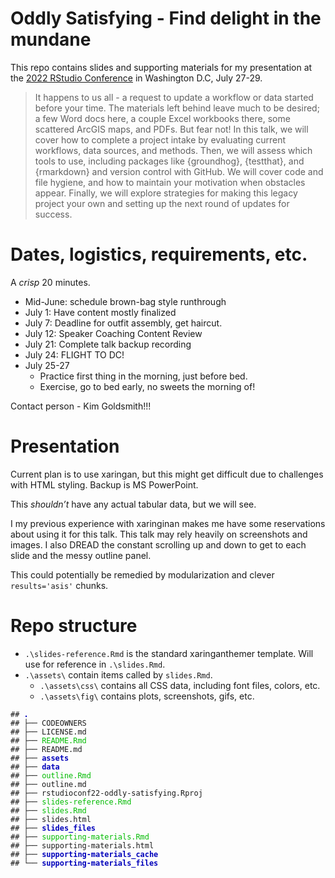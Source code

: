 
<!-- README.md is generated from README.Rmd. Please edit that file -->

# Oddly Satisfying - Find delight in the mundane

<!-- badges: start -->
<!-- badges: end -->

This repo contains slides and supporting materials for my presentation
at the [2022 RStudio Conference](https://www.rstudio.com/conference/) in
Washington D.C, July 27-29.

> It happens to us all - a request to update a workflow or data started
> before your time. The materials left behind leave much to be desired;
> a few Word docs here, a couple Excel workbooks there, some scattered
> ArcGIS maps, and PDFs. But fear not! In this talk, we will cover how
> to complete a project intake by evaluating current workflows, data
> sources, and methods. Then, we will assess which tools to use,
> including packages like {groundhog}, {testthat}, and {rmarkdown} and
> version control with GitHub. We will cover code and file hygiene, and
> how to maintain your motivation when obstacles appear. Finally, we
> will explore strategies for making this legacy project your own and
> setting up the next round of updates for success.

# Dates, logistics, requirements, etc.

A *crisp* 20 minutes.

-   Mid-June: schedule brown-bag style runthrough
-   July 1: Have content mostly finalized
-   July 7: Deadline for outfit assembly, get haircut.  
-   July 12: Speaker Coaching Content Review  
-   July 21: Complete talk backup recording
-   July 24: FLIGHT TO DC!
-   July 25-27
    -   Practice first thing in the morning, just before bed.
    -   Exercise, go to bed early, no sweets the morning of!

Contact person - Kim Goldsmith!!!

# Presentation

Current plan is to use xaringan, but this might get difficult due to
challenges with HTML styling. Backup is MS PowerPoint.

This *shouldn’t* have any actual tabular data, but we will see.

I my previous experience with xaringinan makes me have some reservations
about using it for this talk. This talk may rely heavily on screenshots
and images. I also DREAD the constant scrolling up and down to get to
each slide and the messy outline panel.

This could potentially be remedied by modularization and clever
`results='asis'` chunks.

# Repo structure

-   `.\slides-reference.Rmd` is the standard xaringanthemer template.
    Will use for reference in `.\slides.Rmd`.  
-   `.\assets\` contain items called by `slides.Rmd`.
    -   `.\assets\css\` contains all CSS data, including font files,
        colors, etc.
    -   `.\assets\fig\` contains plots, screenshots, gifs, etc.

<PRE class="fansi fansi-output"><CODE>## <span style='color: #0000BB; font-weight: bold;'>.</span>
## ├── CODEOWNERS
## ├── LICENSE.md
## ├── <span style='color: #00BB00;'>README.Rmd</span>
## ├── README.md
## ├── <span style='color: #0000BB; font-weight: bold;'>assets</span>
## ├── <span style='color: #0000BB; font-weight: bold;'>data</span>
## ├── <span style='color: #00BB00;'>outline.Rmd</span>
## ├── outline.md
## ├── rstudioconf22-oddly-satisfying.Rproj
## ├── <span style='color: #00BB00;'>slides-reference.Rmd</span>
## ├── <span style='color: #00BB00;'>slides.Rmd</span>
## ├── slides.html
## ├── <span style='color: #0000BB; font-weight: bold;'>slides_files</span>
## ├── <span style='color: #00BB00;'>supporting-materials.Rmd</span>
## ├── supporting-materials.html
## ├── <span style='color: #0000BB; font-weight: bold;'>supporting-materials_cache</span>
## └── <span style='color: #0000BB; font-weight: bold;'>supporting-materials_files</span>
</CODE></PRE>
